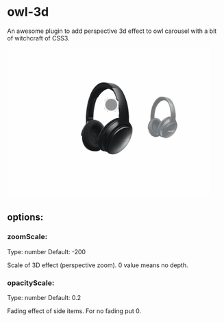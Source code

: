 # owl-3d
An awesome plugin to add perspective 3d effect to owl carousel with a bit of witchcraft of CSS3.

![Boss carousel scroll example](images/2016/09/boss.gif)
## options:

### zoomScale:

Type: number
Default: -200

Scale of 3D effect (perspective zoom). 0 value means no depth.

### opacityScale:

Type: number
Default: 0.2

Fading effect of side items. For no fading put 0.
